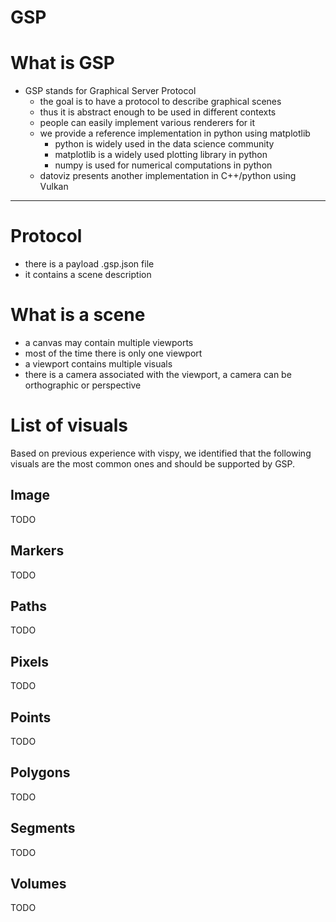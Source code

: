 # GSP

# What is GSP

- GSP stands for Graphical Server Protocol
  - the goal is to have a protocol to describe graphical scenes
  - thus it is abstract enough to be used in different contexts
  - people can easily implement various renderers for it
  - we provide a reference implementation in python using matplotlib
    - python is widely used in the data science community
    - matplotlib is a widely used plotting library in python
    - numpy is used for numerical computations in python
  - datoviz presents another implementation in C++/python using Vulkan

---

# Protocol

- there is a payload .gsp.json file
- it contains a scene description

# What is a scene

- a canvas may contain multiple viewports
- most of the time there is only one viewport
- a viewport contains multiple visuals
- there is a camera associated with the viewport, a camera can be orthographic or perspective

# List of visuals

Based on previous experience with vispy, we identified that the following visuals are the most common ones and should be supported by GSP.

## Image

TODO

## Markers

TODO

## Paths

TODO

## Pixels

TODO

## Points

TODO

## Polygons

TODO

## Segments

TODO

## Volumes

TODO
